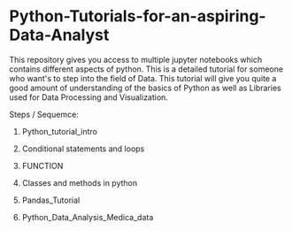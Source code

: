 # Python-Tutorials-for-an-aspiring-Data-Analyst
This repository gives you access to multiple jupyter notebooks which contains different aspects of python. This is a detailed tutorial for someone who want's to step into the field of Data. This tutorial will give you quite a good amount of understanding of the basics of Python as well as Libraries used for Data Processing and Visualization.

Steps / Sequemce:

1) Python_tutorial_intro

2) Conditional statements and loops

3) FUNCTION

4) Classes and methods in python

5) Pandas_Tutorial

6) Python_Data_Analysis_Medica_data
